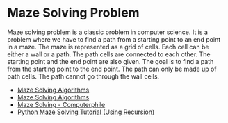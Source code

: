 # Maze Solving Problem

Maze solving problem is a classic problem in computer science. It is a problem where we have to find a path from a starting point to an end point in a maze. The maze is represented as a grid of cells. Each cell can be either a wall or a path. The path cells are connected to each other. The starting point and the end point are also given. The goal is to find a path from the starting point to the end point. The path can only be made up of path cells. The path cannot go through the wall cells.

- [Maze Solving Algorithms](https://github.com/john-science/mazelib/blob/main/docs/MAZE_SOLVE_ALGOS.md)
- [Maze Solving Algorithms](https://kidscodecs.com/maze-solving-algorithms/)
- [Maze Solving - Computerphile](https://www.youtube.com/watch?v=rop0W4QDOUI)
- [Python Maze Solving Tutorial (Using Recursion)](https://www.youtube.com/watch?v=XP94WC_XnZc)
